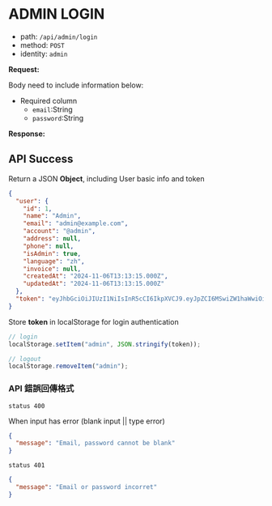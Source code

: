 # ADMIN LOGIN

- path: `/api/admin/login`
- method: `POST`
- identity: `admin`

**Request:**

Body need to include information below:

- Required column
  - `email`:String
  - `password`:String

**Response:**

## API Success

Return a JSON **Object**, including User basic info and token

```json
{
  "user": {
    "id": 1,
    "name": "Admin",
    "email": "admin@example.com",
    "account": "@admin",
    "address": null,
    "phone": null,
    "isAdmin": true,
    "language": "zh",
    "invoice": null,
    "createdAt": "2024-11-06T13:13:15.000Z",
    "updatedAt": "2024-11-06T13:13:15.000Z"
  },
  "token": "eyJhbGciOiJIUzI1NiIsInR5cCI6IkpXVCJ9.eyJpZCI6MSwiZW1haWwiOiJhZG1pbkBleGFtcGxlLmNvbSIsImlzQWRtaW4iOnRydWUsImlhdCI6MTc0MDc0MTI2OSwiZXhwIjoxNzQxMDAwNDY5fQ.72MATgGmx1BiPxpj_rpSW2FwjI7wteUjPQyfmzPs-ho"
}
```

Store **token** in localStorage for login authentication

```js
// login
localStorage.setItem("admin", JSON.stringify(token));

// logout
localStorage.removeItem("admin");
```

### API 錯誤回傳格式

`status 400`

When input has error (blank input || type error)

```json
{
  "message": "Email, password cannot be blank"
}
```

`status 401`

```json
{
  "message": "Email or password incorret"
}
```

